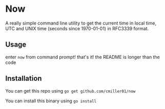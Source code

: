 # Now
A really simple command line utility to get the current time in local time, UTC and UNIX time (seconds since 1970-01-01) in RFC3339 format.

## Usage
enter `now` from command prompt! that's it! the README is longer than the code

## Installation
You can get this repo using `go get github.com/cmiller01/now`

You can install this binary using `go install`
